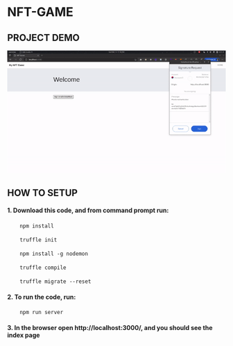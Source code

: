 # **NFT-GAME**
## **PROJECT DEMO**
![](client/public/img/NFT-GAME-DEMO.gif)
<!-- ![](https://im5.ezgif.com/tmp/ezgif-5-e832f778e2.gif) -->
## **HOW TO SETUP**
#### 1. Download this code, and from command prompt run:

        npm install

        truffle init

        npm install -g nodemon

        truffle compile

        truffle migrate --reset

#### 2. To run the code, run:
        
        npm run server

#### 3. In the browser open http://localhost:3000/, and you should see the index page